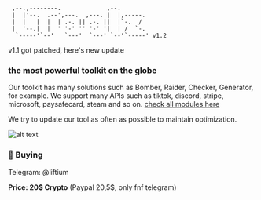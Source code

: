```
 ,--.,--------.             ,--.        
 |  |'--.  .--',---.  ,---. |  |,-----. 
 |  |   |  |  | .-. || .-. ||  |`-.  /  
 |  '--.|  |  ' '-' '' '-' '|  | /  `-. 
  `-----'`--'   `---'  `---' `--'`-----' v1.2
  ```
  
  v1.1 got patched, here's new update
  
  
                                       
### the most powerful toolkit on the globe

Our toolkit has many solutions such as Bomber, Raider, Checker, Generator, for example. 
We support many APIs such as tiktok, discord, stripe, microsoft, paysafecard, steam and so on. [check all modules here](https://github.com/Blagdoii/LToolzz/blob/main/mods.md)

We try to update our tool as often as possible to maintain optimization.

![alt text](https://cdn.discordapp.com/attachments/1091438072224292975/1099946163366535319/image.png)


### 💸  Buying

Telegram: @liftium

**Price: 20$ Crypto** (Paypal 20,5$, only fnf telegram)


